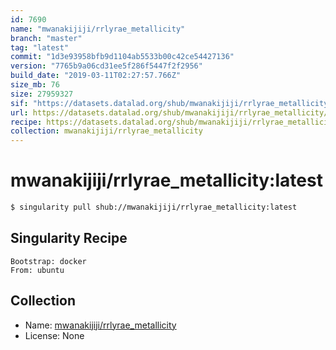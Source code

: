 ```yaml
---
id: 7690
name: "mwanakijiji/rrlyrae_metallicity"
branch: "master"
tag: "latest"
commit: "1d3e93958bfb9d1104ab5533b00c42ce54427136"
version: "7765b9a06cd31ee5f286f5447f2f2956"
build_date: "2019-03-11T02:27:57.766Z"
size_mb: 76
size: 27959327
sif: "https://datasets.datalad.org/shub/mwanakijiji/rrlyrae_metallicity/latest/2019-03-11-1d3e9395-7765b9a0/7765b9a06cd31ee5f286f5447f2f2956.simg"
url: https://datasets.datalad.org/shub/mwanakijiji/rrlyrae_metallicity/latest/2019-03-11-1d3e9395-7765b9a0/
recipe: https://datasets.datalad.org/shub/mwanakijiji/rrlyrae_metallicity/latest/2019-03-11-1d3e9395-7765b9a0/Singularity
collection: mwanakijiji/rrlyrae_metallicity
---
```


# mwanakijiji/rrlyrae_metallicity:latest

```bash
$ singularity pull shub://mwanakijiji/rrlyrae_metallicity:latest
```

## Singularity Recipe

```singularity
Bootstrap: docker
From: ubuntu
```

## Collection

 - Name: [mwanakijiji/rrlyrae_metallicity](https://github.com/mwanakijiji/rrlyrae_metallicity)
 - License: None

